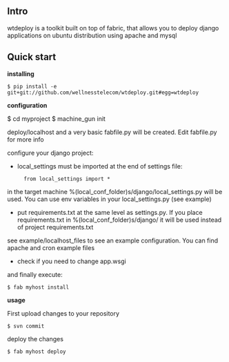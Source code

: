 

Intro
-----
wtdeploy is a toolkit built on top of fabric, that allows you to deploy django applications on ubuntu distribution using apache and mysql

Quick start
-----------

**installing**

    $ pip install -e git+git://github.com/wellnesstelecom/wtdeploy.git#egg=wtdeploy


**configuration**

   $ cd myproject
   $ machine_gun init

deploy/localhost and a very basic fabfile.py will be created. Edit fabfile.py for more info

configure your django project:
    
- local_settings must be imported at the end of settings file:
        
        from local_settings import *

in the target machine %(local_conf_folder)s/django/local_settings.py will be used. You can use env variables in your local_settings.py (see example)

- put requirements.txt at the same level as settings.py. If you place requirements.txt in %(local_conf_folder)s/django/ it will be used instead of project requirements.txt

see example/localhost_files to see an example configuration. You can find apache and cron example files

- check if you need to change app.wsgi 
    

and finally execute:

    $ fab myhost install

**usage**

First upload changes to your repository

    $ svn commit

deploy the changes

    $ fab myhost deploy



